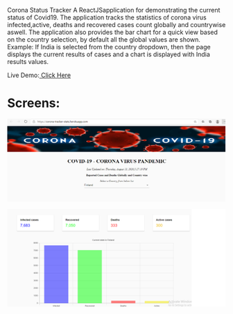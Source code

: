 Corona Status Tracker
A ReactJSapplication for demonstrating the current status of Covid19. The application tracks the statistics of corona virus infected,active, deaths and recovered cases count globally and countrywise aswell. The application also provides the bar chart for a quick view based on the country selection, by default all the global values are shown. Example: If India is selected from the country dropdown, then the page displays the current results of cases and a chart is displayed with India results values.

Live Demo:<a href='https://corona-tracker-stats.herokuapp.com/'> Click Here</a>

# Screens:

![](https://github.com/cnr1724/Corona-Stats-Tracker/blob/master/src/images/img1.png)

![](https://github.com/cnr1724/Corona-Stats-Tracker/blob/master/src/images/img2.png)

